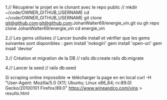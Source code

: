 1.// Récupérer le projet en le clonant avec le repo public //
mkdir ~/code/OWNER_GITHUB_USERNAME
cd ~/code/OWNER_GITHUB_USERNAME
git clone git@github.com:git@github.com:JohanWalter69/energie_vin.git ou gh repo clone JohanWalter69/energie_vin
cd energie_vin

2.// Les gems utilisées //
Lancer bundle install et vérifier que les gems suivantes sont disponibles :
gem install 'nokogiri'
gem install 'open-uri'
gem insall 'devise'

3.// Création et migration de la DB //
rails db:create
rails db:migrate 

4.// Lancer la seed //
rails db:seed

Si scraping online impossible => télécharger la page en en local
curl -H "User-Agent: Mozilla/5.0 (X11; Ubuntu; Linux x86_64; rv:89.0) Gecko/20100101 Firefox/89.0"  https://www.wineandco.com/vins > results.html
